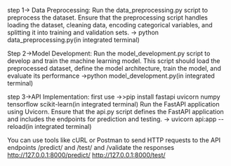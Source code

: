    step 1-> Data Preprocessing:
        Run the data_preprocessing.py script to preprocess the dataset.
        Ensure that the preprocessing script handles loading the dataset, cleaning data, encoding categorical variables, and splitting it into training and validation sets.
        -> python data_preprocessing.py(in integrated terminal)
 
   Step 2->Model Development:
    Run the model_development.py script to develop and train the machine learning model.
    This script should load the preprocessed dataset, define the model architecture, train the model, and evaluate its performance
     ->python model_development.py(in integrated terminal)

   step 3->API Implementation:
        first use ->>pip install fastapi uvicorn numpy tensorflow scikit-learn(in integrated terminal)
        Run the FastAPI application using Uvicorn.
        Ensure that the api.py script defines the FastAPI application and includes the endpoints for prediction and testing.
       -> uvicorn api:app --reload(in integrated terminal)
    
  You can use tools like cURL or Postman to send HTTP requests to the API endpoints /predict/ and /test/ and /validate the responses
         http://127.0.0.1:8000/predict/
         http://127.0.0.1:8000/test/
